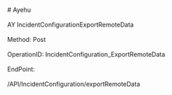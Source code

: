 <br>#     Ayehu</br>
<br>AY IncidentConfigurationExportRemoteData</br>
<br>Method: Post</br>
<br>OperationID: IncidentConfiguration_ExportRemoteData</br>
<br>EndPoint:</br>
<br>/API/IncidentConfiguration/exportRemoteData</br>
